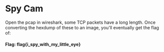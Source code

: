 # Spy Cam

Open the pcap in wireshark, some TCP packets have a long length. Once converting the hexdump of these to an image, you'll eventually get the flag of:

#### Flag: flag{i_spy_with_my_little_eye}
